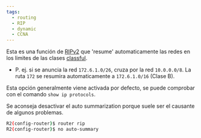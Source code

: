 ```yaml
---
tags:
  - routing
  - RIP
  - dynamic
  - CCNA
---
```


Esta es una función de [RIPv2](RIP/RIPv2.md) que 'resume' automaticamente las redes en los limites de las clases [classful](../IPv4%20addressing/classful.md). 
- P. ej. si se anuncia la red `172.6.1.0/26`, cruza por la red `10.0.0.0/8`. La ruta `172` se resumira automaticamente a `172.6.1.0/16` (Clase B). 


Esta opción generalmente viene activada por defecto, se puede comprobar con el comando `show ip protocols`.  

Se aconseja desactivar el auto summarization porque suele ser el causante de algunos problemas. 

``` bash
R2(config-router)$ router rip
R2(config-router)$ no auto-summary
```
